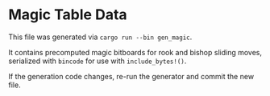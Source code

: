 # Magic Table Data

This file was generated via `cargo run --bin gen_magic`.

It contains precomputed magic bitboards for rook and bishop sliding moves,
serialized with `bincode` for use with `include_bytes!()`.

If the generation code changes, re-run the generator and commit the new file.

